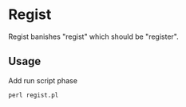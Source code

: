 # Regist

Regist banishes "regist" which should be "register".

## Usage

Add run script phase

```
perl regist.pl
```

